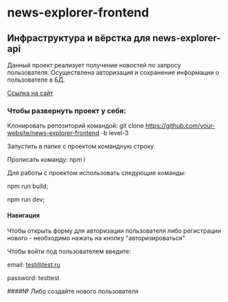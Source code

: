 # news-explorer-frontend

## Инфраструктура и вёрстка для news-explorer-api

Данный проект реализует получение новостей по запросу пользователя. Осуществлена авторизация и сохранение информации о пользователе в БД.

[Ссылка на сайт](https://www.your-news-explorer.tk)

### Чтобы развернуть проект у себя:

Клонировать репозиторий командой: git clone https://github.com/your-website/news-explorer-frontend -b level-3

Запустить в папке с проектом командную строку.

Прописать команду: npm i

Для работы с проектом использовать следующие команды:

npm run build; 

npm run dev;


#### Навигация
Чтобы открыть форму для авторизации пользователя либо регистрации нового - необходимо нажать на кнопку "авторизироваться"

Чтобы войти под пользователем введите:

email: test@test.ru

password: testtest

####№ Либо создайте нового пользователя
